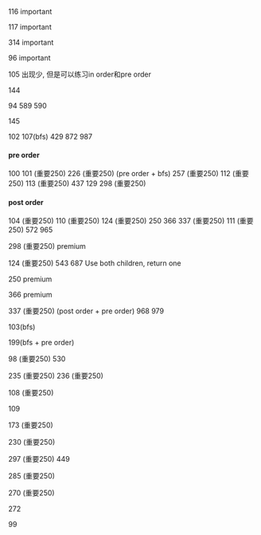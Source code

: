 116 important

117 important

314 important

96 important

105 出现少, 但是可以练习in order和pre order

144
 
94 589 590

145

102 107(bfs) 429 872 987

#### pre order
100 101 (重要250) 226 (重要250) (pre order + bfs) 257 (重要250) 112 (重要250) 113 (重要250) 437 129 298 (重要250)
  
#### post order
104 (重要250) 110 (重要250) 124 (重要250) 250 366 337 (重要250) 111 (重要250) 572 965

298 (重要250) premium

124 (重要250) 543 687 Use both children, return one

250 premium

366 premium

337 (重要250) (post order + pre order) 968 979

103(bfs)

199(bfs + pre order)

98 (重要250) 530

235 (重要250) 236 (重要250)

108 (重要250)

109

173 (重要250)

230 (重要250)

297 (重要250) 449

285 (重要250)

270 (重要250)

272

99